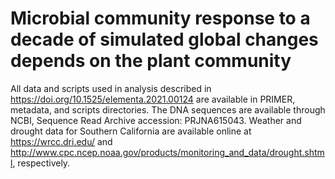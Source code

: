 # Microbial community response to a decade of simulated global changes depends on the plant community
All data and scripts used in analysis described in https://doi.org/10.1525/elementa.2021.00124 are available in PRIMER, metadata, and scripts directories.
The DNA sequences are available through NCBI, Sequence Read Archive accession: PRJNA615043. 
Weather and drought data for Southern California are available online at https://wrcc.dri.edu/ and http://www.cpc.ncep.noaa.gov/products/monitoring_and_data/drought.shtml, respectively.
